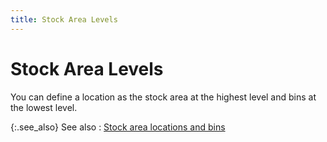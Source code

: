 ```yaml
---
title: Stock Area Levels
---
```


# Stock Area Levels


You can define a location as the stock area at the highest level and bins at the lowest level.


{:.see_also}
See also
: [Stock area locations and bins]({{site.sc_baseurl}}/options/miscellaneous-set-up/stock-areas/stock_area_locations_and_bins.html)
